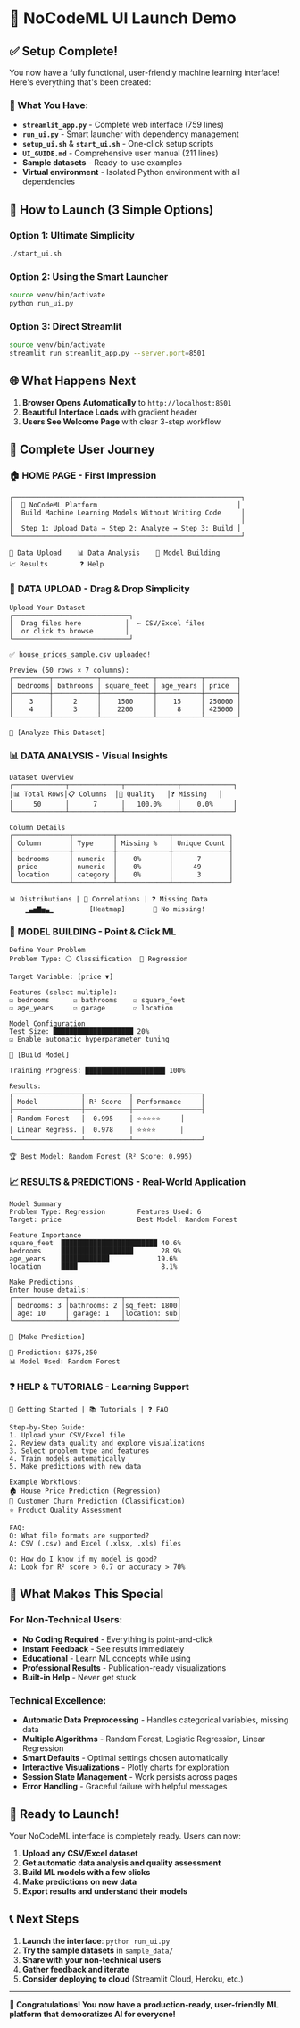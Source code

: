 # 🚀 NoCodeML UI Launch Demo

## ✅ Setup Complete!

You now have a fully functional, user-friendly machine learning interface! Here's everything that's been created:

### 📁 What You Have:

- **`streamlit_app.py`** - Complete web interface (759 lines)
- **`run_ui.py`** - Smart launcher with dependency management  
- **`setup_ui.sh`** & **`start_ui.sh`** - One-click setup scripts
- **`UI_GUIDE.md`** - Comprehensive user manual (211 lines)
- **Sample datasets** - Ready-to-use examples
- **Virtual environment** - Isolated Python environment with all dependencies

## 🚀 How to Launch (3 Simple Options)

### Option 1: Ultimate Simplicity
```bash
./start_ui.sh
```

### Option 2: Using the Smart Launcher
```bash
source venv/bin/activate
python run_ui.py
```

### Option 3: Direct Streamlit
```bash
source venv/bin/activate
streamlit run streamlit_app.py --server.port=8501
```

## 🌐 What Happens Next

1. **Browser Opens Automatically** to `http://localhost:8501`
2. **Beautiful Interface Loads** with gradient header
3. **Users See Welcome Page** with clear 3-step workflow

## 👤 Complete User Journey

### 🏠 **HOME PAGE** - First Impression
```
┌─────────────────────────────────────────────────────────┐
│  🤖 NoCodeML Platform                                   │
│  Build Machine Learning Models Without Writing Code     │
│                                                         │
│  Step 1: Upload Data → Step 2: Analyze → Step 3: Build │
└─────────────────────────────────────────────────────────┘

📂 Data Upload    📊 Data Analysis    🤖 Model Building
📈 Results        ❓ Help
```

### 📂 **DATA UPLOAD** - Drag & Drop Simplicity
```
Upload Your Dataset
┌─────────────────────────────┐
│  Drag files here           │  ← CSV/Excel files
│  or click to browse        │
└─────────────────────────────┘

✅ house_prices_sample.csv uploaded!

Preview (50 rows × 7 columns):
┌─────────┬───────────┬─────────────┬───────────┬────────┐
│ bedrooms│ bathrooms │ square_feet │ age_years │ price  │
├─────────┼───────────┼─────────────┼───────────┼────────┤
│    3    │     2     │    1500     │    15     │ 250000 │
│    4    │     3     │    2200     │     8     │ 425000 │
└─────────┴───────────┴─────────────┴───────────┴────────┘

🚀 [Analyze This Dataset]
```

### 📊 **DATA ANALYSIS** - Visual Insights
```
Dataset Overview
┌─────────────┬─────────────┬─────────────┬─────────────┐
│📊 Total Rows│📋 Columns  │🎯 Quality   │❓ Missing   │
│     50      │      7      │   100.0%    │    0.0%     │
└─────────────┴─────────────┴─────────────┴─────────────┘

Column Details
┌──────────────┬──────────┬─────────────┬──────────────┐
│ Column       │ Type     │ Missing %   │ Unique Count │
├──────────────┼──────────┼─────────────┼──────────────┤
│ bedrooms     │ numeric  │    0%       │      7       │
│ price        │ numeric  │    0%       │     49       │
│ location     │ category │    0%       │      3       │
└──────────────┴──────────┴─────────────┴──────────────┘

📊 Distributions | 🔗 Correlations | ❓ Missing Data
    ▁▃▅▇▅▃▁         [Heatmap]       🎉 No missing!
```

### 🤖 **MODEL BUILDING** - Point & Click ML
```
Define Your Problem
Problem Type: ⚪ Classification  🔵 Regression

Target Variable: [price ▼]

Features (select multiple):
☑️ bedrooms      ☑️ bathrooms    ☑️ square_feet
☑️ age_years     ☑️ garage       ☑️ location

Model Configuration
Test Size: ████████████████████ 20%
☑️ Enable automatic hyperparameter tuning

🚀 [Build Model]

Training Progress: ████████████████████ 100%

Results:
┌─────────────────┬───────────┬─────────────────┐
│ Model           │ R² Score  │ Performance     │
├─────────────────┼───────────┼─────────────────┤
│ Random Forest   │  0.995    │ ⭐⭐⭐⭐⭐     │
│ Linear Regress. │  0.978    │ ⭐⭐⭐⭐      │
└─────────────────┴───────────┴─────────────────┘

🏆 Best Model: Random Forest (R² Score: 0.995)
```

### 📈 **RESULTS & PREDICTIONS** - Real-World Application
```
Model Summary
Problem Type: Regression        Features Used: 6
Target: price                   Best Model: Random Forest

Feature Importance
square_feet  ████████████████████████ 40.6%
bedrooms     ██████████████████       28.9%
age_years    ████████████            19.6%
location     ████                     8.1%

Make Predictions
Enter house details:
┌─────────────┬─────────────┬─────────────┐
│ bedrooms: 3 │bathrooms: 2 │sq_feet: 1800│
│ age: 10     │ garage: 1   │location: sub│
└─────────────┴─────────────┴─────────────┘

🎯 [Make Prediction]

🎯 Prediction: $375,250
📊 Model Used: Random Forest
```

### ❓ **HELP & TUTORIALS** - Learning Support
```
🚀 Getting Started | 📚 Tutorials | ❓ FAQ

Step-by-Step Guide:
1. Upload your CSV/Excel file
2. Review data quality and explore visualizations  
3. Select problem type and features
4. Train models automatically
5. Make predictions with new data

Example Workflows:
🏠 House Price Prediction (Regression)
👥 Customer Churn Prediction (Classification)
⭐ Product Quality Assessment

FAQ:
Q: What file formats are supported?
A: CSV (.csv) and Excel (.xlsx, .xls) files

Q: How do I know if my model is good?
A: Look for R² score > 0.7 or accuracy > 70%
```

## 🎯 What Makes This Special

### For Non-Technical Users:
- **No Coding Required** - Everything is point-and-click
- **Instant Feedback** - See results immediately
- **Educational** - Learn ML concepts while using
- **Professional Results** - Publication-ready visualizations
- **Built-in Help** - Never get stuck

### Technical Excellence:
- **Automatic Data Preprocessing** - Handles categorical variables, missing data
- **Multiple Algorithms** - Random Forest, Logistic Regression, Linear Regression
- **Smart Defaults** - Optimal settings chosen automatically
- **Interactive Visualizations** - Plotly charts for exploration
- **Session State Management** - Work persists across pages
- **Error Handling** - Graceful failure with helpful messages

## 🚀 Ready to Launch!

Your NoCodeML interface is completely ready. Users can now:

1. **Upload any CSV/Excel dataset** 
2. **Get automatic data analysis and quality assessment**
3. **Build ML models with a few clicks**
4. **Make predictions on new data**
5. **Export results and understand their models**

## 📞 Next Steps

1. **Launch the interface**: `python run_ui.py`
2. **Try the sample datasets** in `sample_data/`
3. **Share with your non-technical users**
4. **Gather feedback and iterate**
5. **Consider deploying to cloud** (Streamlit Cloud, Heroku, etc.)

---

**🎉 Congratulations! You now have a production-ready, user-friendly ML platform that democratizes AI for everyone!**
